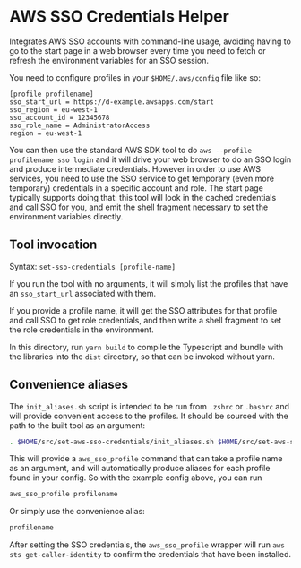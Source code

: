 # AWS SSO Credentials Helper

Integrates AWS SSO accounts with command-line usage, avoiding having to go to the start page in a web browser every time
you need to fetch or refresh the environment variables for an SSO session.

You need to configure profiles in your `$HOME/.aws/config` file like so:

```
[profile profilename]
sso_start_url = https://d-example.awsapps.com/start
sso_region = eu-west-1
sso_account_id = 12345678
sso_role_name = AdministratorAccess
region = eu-west-1
```

You can then use the standard AWS SDK tool to do `aws --profile profilename sso login` and it will drive your web
browser to do an SSO login and produce intermediate credentials. However in order to use AWS services,
you need to use the SSO service to get temporary (even more temporary) credentials in a specific account and role. The
start page typically supports doing that: this tool will look in the cached credentials and call
SSO for you, and emit the shell fragment necessary to set the environment variables directly.

## Tool invocation

Syntax: `set-sso-credentials [profile-name]`

If you run the tool with no arguments, it will simply list the profiles that have an `sso_start_url` associated with
them.

If you provide a profile name, it will get the SSO attributes for that profile and call SSO to get role credentials, and
then
write a shell fragment to set the role credentials in the environment.

In this directory, run `yarn build` to compile the Typescript and bundle with the libraries into the `dist` directory,
so that
can be invoked without yarn.

## Convenience aliases

The `init_aliases.sh` script is intended to be run from `.zshrc` or `.bashrc` and will provide convenient access to the
profiles. It should be sourced with the path to the built tool as an argument:

```sh
. $HOME/src/set-aws-sso-credentials/init_aliases.sh $HOME/src/set-aws-sso-credentials/dist
```

This will provide a `aws_sso_profile` command that can take a profile name as an argument, and will automatically
produce
aliases for each profile found in your config. So with the example config above, you can run

```sh
aws_sso_profile profilename
```

Or simply use the convenience alias:

```sh
profilename
```

After setting the SSO credentials, the `aws_sso_profile` wrapper will run `aws sts get-caller-identity` to confirm the
credentials that have been installed.

